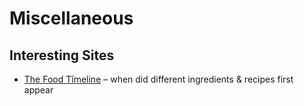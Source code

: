 # Miscellaneous

## Interesting Sites

- [The Food Tîmeline](http://Www.foodtimeline.org) – when did different ingredients & recipes first appear

